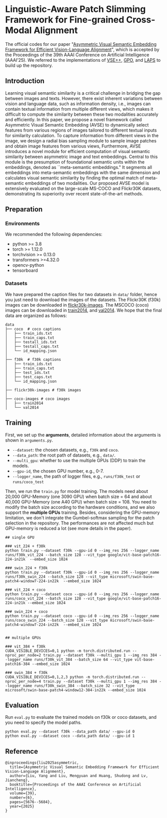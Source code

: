 # Linguistic-Aware Patch Slimming Framework for Fine-grained Cross-Modal Alignment

The official codes for our paper "[Asymmetric Visual Semantic Embedding Framework for Efficient Vision-Language Alignment](https://ojs.aaai.org/index.php/AAAI/article/view/32605)", which is accepted by the Proceedings of the 39th AAAI Conference on Artificial Intelligence (AAAI’25).
We referred to the implementations of [VSE++](https://github.com/fartashf/vsepp), [GPO](https://github.com/woodfrog/vse_infty), and [LAPS](https://github.com/CrossmodalGroup/LAPS) to build up the repository. 


## Introduction
Learning visual semantic similarity is a critical challenge in bridging the gap between images and texts. However, there exist inherent variations between vision and language data, such as information density, i.e., images can contain textual information from multiple different views, which makes it difficult to compute the similarity between these two modalities accurately and efficiently. In this paper, we propose a novel framework called Asymmetric Visual Semantic Embedding (AVSE) to dynamically select features from various regions of images tailored to different textual inputs for similarity calculation.
To capture information from different views in the image, we design a radial bias sampling module to sample image patches and obtain image features from various views, Furthermore, AVSE introduces a novel module for efficient computation of visual semantic similarity between asymmetric image and text embeddings.
 Central to this module is the presumption of foundational semantic units within the embeddings, denoted as ``meta-semantic embeddings." It segments all embeddings into meta-semantic embeddings with the same dimension and calculates visual semantic similarity by finding the optimal match of meta-semantic embeddings of two modalities. 
Our proposed AVSE model is extensively evaluated on the large-scale MS-COCO and Flickr30K datasets, demonstrating its superiority over recent state-of-the-art methods.  


## Preparation

### Environments
We recommended the following dependencies:
- python >= 3.8
- torch >= 1.12.0
- torchvision >= 0.13.0
- transformers >=4.32.0
- opencv-python
- tensorboard


### Datasets

We have prepared the caption files for two datasets in  `data/` folder, hence you just need to download the images of the datasets. 
The Flickr30K (f30k) images can be downloaded in [flickr30k-images](https://www.kaggle.com/datasets/hsankesara/flickr-image-dataset). The MSCOCO (coco) images can be downloaded in [train2014](http://images.cocodataset.org/zips/train2014.zip), and [val2014](http://images.cocodataset.org/zips/val2014.zip).
We hope that the final data are organized as follows:


```
data
├── coco  # coco captions
│   ├── train_ids.txt
│   ├── train_caps.txt
│   ├── testall_ids.txt
│   ├── testall_caps.txt
│   └── id_mapping.json
│
├── f30k  # f30k captions
│   ├── train_ids.txt
│   ├── train_caps.txt
│   ├── test_ids.txt
│   ├── test_caps.txt
│   └── id_mapping.json
│
├── flickr30k-images # f30k images
│
├── coco-images # coco images
│   ├── train2014
│   └── val2014
```


## Training
First, we set up the **arguments**, detailed information about the arguments is shown in ```arguments.py```.

- `--dataset`: the chosen datasets, e.g., `f30k` and `coco`.
- `--data_path`: the root path of datasets, e.g., `data/`.
- `--multi_gpu`: whether to use the multiple GPUs (DDP) to train the models.
- `--gpu-id`, the chosen GPU number, e.g., 0-7.
- `--logger_name`, the path of logger files, e.g., `runs/f30k_test` or `runs/coco_test`


Then, we run the ```train.py``` for model training. 
The models need about 20,000 GPU-Memory (one 3090 GPU) when batch size = 64 and about 40,000 GPU-Memory (one A40 GPU) when batch size = 108.
You need to modify the batch size according to the hardware conditions, and we also support the **multiple GPUs** training. 
Besides, considering the GPU-memory limitation, we don't integrate the Gumbel-softmax sampling for the patch selection in the repository. 
The performances are not affected much but GPU-memory is reduced a lot (see more details in the paper).

```
## single GPU

### vit_224 + f30k 
python train.py --dataset f30k --gpu-id 0 --img_res 256 --logger_name runs/f30k_vit_224 --batch_size 128 --vit_type google/vit-base-patch16-224-in21k  --embed_size 1024 

### swin_224 + f30k
python train.py --dataset f30k --gpu-id 0 --img_res 256 --logger_name runs/f30k_swin_224 --batch_size 128 --vit_type microsoft/swin-base-patch4-window7-224-in22k  --embed_size 1024 

### vit_224 + coco 
python train.py --dataset coco --gpu-id 0 --img_res 256 --logger_name runs/coco_vit_224 --batch_size 128 --vit_type google/vit-base-patch16-224-in21k --embed_size 1024 

### swin_224 + coco
python train.py --dataset coco --gpu-id 0 --img_res 256 --logger_name runs/coco_swin_224 --batch_size 128 --vit_type microsoft/swin-base-patch4-window7-224-in22k  --embed_size 1024


## multiple GPUs

### vit_384 + f30k 
CUDA_VISIBLE_DEVICES=0,1 python -m torch.distributed.run --nproc_per_node=2 train.py --dataset f30k --multi_gpu 1 --img_res 384 --logger_name runs/f30k_vit_384 --batch_size 64 --vit_type vit-base-patch16-384 --embed_size 1024 

### swin_384 + f30k 
CUDA_VISIBLE_DEVICES=0,1,2,3 python -m torch.distributed.run --nproc_per_node=4 train.py --dataset f30k --multi_gpu 1 --img_res 384 --logger_name runs/f30k_swin_384 --batch_size 32 --vit_type microsoft/swin-base-patch4-window12-384-in22k --embed_size 1024 
```

## Evaluation
Run ```eval.py``` to evaluate the trained models on f30k or coco datasets, and you need to specify the model paths.

```
python eval.py --dataset f30k --data_path data/ --gpu-id 0
python eval.py --dataset coco --data_path data/ --gpu-id 1
```



## Reference

```
@inproceedings{liu2025asymmetric,
  title={Asymmetric Visual Semantic Embedding Framework for Efficient Vision-Language Alignment},
  author={Liu, Yang and Liu, Mengyuan and Huang, Shudong and Lv, Jiancheng},
  booktitle={Proceedings of the AAAI Conference on Artificial Intelligence},
  volume={39},
  number={6},
  pages={5676--5684},
  year={2025}
}
```

